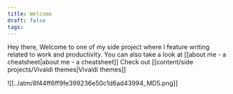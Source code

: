 ```yaml
---
title: Welcome
draft: false
tags:
---
```

Hey there,
Welcome to one of my side project where I feature writing related to work and productivity. 
You can also take a look at [[about me - a cheatsheet|about me - a cheatsheet]]
Check out [[content/side projects/Vivaldi themes|Vivaldi themes]]

![[../atm/8f44ff6ff9fe399236e50c1d6ad43994_MD5.png]]

